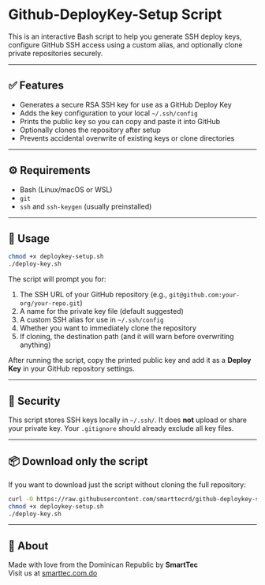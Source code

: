 # Github-DeployKey-Setup Script

This is an interactive Bash script to help you generate SSH deploy keys, configure GitHub SSH access using a custom alias, and optionally clone private repositories securely.

---

## ✅ Features

- Generates a secure RSA SSH key for use as a GitHub Deploy Key
- Adds the key configuration to your local `~/.ssh/config`
- Prints the public key so you can copy and paste it into GitHub
- Optionally clones the repository after setup
- Prevents accidental overwrite of existing keys or clone directories

---

## ⚙️ Requirements

- Bash (Linux/macOS or WSL)
- `git`
- `ssh` and `ssh-keygen` (usually preinstalled)

---

## 🚀 Usage

```bash
chmod +x deploykey-setup.sh
./deploy-key.sh
```

The script will prompt you for:

1. The SSH URL of your GitHub repository (e.g., `git@github.com:your-org/your-repo.git`)
2. A name for the private key file (default suggested)
3. A custom SSH alias for use in `~/.ssh/config`
4. Whether you want to immediately clone the repository
5. If cloning, the destination path (and it will warn before overwriting anything)

After running the script, copy the printed public key and add it as a **Deploy Key** in your GitHub repository settings.

---

## 🔐 Security

This script stores SSH keys locally in `~/.ssh/`. It does **not** upload or share your private key. Your `.gitignore` should already exclude all key files.

---

## 📦 Download only the script

If you want to download just the script without cloning the full repository:

```bash
curl -O https://raw.githubusercontent.com/smarttecrd/github-deploykey-setup/main/deploykey-setup.sh
chmod +x deploykey-setup.sh
./deploy-key.sh
```

---

## 👋 About

Made with love from the Dominican Republic by **SmartTec**  
Visit us at [smarttec.com.do](https://smarttec.com.do)
